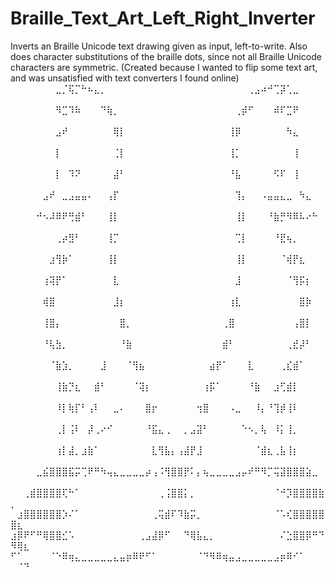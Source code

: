 # Braille_Text_Art_Left_Right_Inverter
Inverts an Braille Unicode text drawing given as input, left-to-write. Also does character substitutions of the braille dots, since not all Braille Unicode characters are symmetric. (Created because I wanted to flip some text art, and was unsatisfied with text converters I found online)
⠀⠀⠀⠀⠀⠀⠀⣀⡈⢯⡉⠓⠦⣄⡀⠀⠀⠀⠀⠀⠀⠀⠀⠀⠀⠀⠀⠀⠀⠀⠀⠀⠀⠀⠀⠀⠀⢀⣠⠴⠚⢉⡽⢁⣀⠀⠀⠀⠀⠀⠀⠀
⠀⠀⠀⠀⠀⠀⠀⠻⣉⠹⠷⠀⠀⠀⠙⢷⡀⠀⠀⠀⠀⠀⠀⠀⠀⠀⠀⠀⠀⠀⠀⠀⠀⠀⠀⢀⡾⠋⠀⠀⠀⠾⠏⣉⠟⠀⠀⠀⠀⠀⠀⠀
⠀⠀⠀⠀⠀⠀⠀⣠⠞⠀⠀⠀⠀⠀⠀⠀⢿⡇⠀⠀⠀⠀⠀⠀⠀⠀⠀⠀⠀⠀⠀⠀⠀⠀⢸⡿⠀⠀⠀⠀⠀⠀⠀⠳⣄⠀⠀⠀⠀⠀⠀⠀
⠀⠀⠀⠀⠀⠀⠀⡇⠀⠀⠀⠀⠀⠀⠀⠀⢈⡇⠀⠀⠀⠀⠀⠀⠀⠀⠀⠀⠀⠀⠀⠀⠀⠀⢸⡁⠀⠀⠀⠀⠀⠀⠀⠀⢸⠀⠀⠀⠀⠀⠀⠀
⠀⠀⠀⠀⠀⠀⠀⡇⠀⠹⠝⠀⠀⠀⠀⠀⣼⠃⠀⠀⠀⠀⠀⠀⠀⠀⠀⠀⠀⠀⠀⠀⠀⠀⠘⣧⠀⠀⠀⠀⠀⠫⠏⠀⢸⠀⠀⠀⠀⠀⠀⠀
⠀⠀⠀⠀⠀⣠⠞⠀⣀⣠⣤⣤⠄⠀⠀⢠⡏⠀⠀⠀⠀⠀⠀⠀⠀⠀⠀⠀⠀⠀⠀⠀⠀⠀⠀⢹⡄⠀⠀⠠⣤⣤⣄⣀⠀⠳⣄⠀⠀⠀⠀⠀
⠀⠀⠀⠀⠚⠢⠼⠿⠟⢛⣾⠃⠀⠀⠀⢸⡇⠀⠀⠀⠀⠀⠀⠀⠀⠀⠀⠀⠀⠀⠀⠀⠀⠀⠀⢸⡇⠀⠀⠀⠘⣷⡛⠻⠿⠧⠔⠓⠀⠀⠀⠀
⠀⠀⠀⠀⠀⠀⠀⢀⡴⣻⠃⠀⠀⠀⠀⢸⡉⠀⠀⠀⠀⠀⠀⠀⠀⠀⠀⠀⠀⠀⠀⠀⠀⠀⠀⢉⡇⠀⠀⠀⠀⠘⣟⢦⡀⠀⠀⠀⠀⠀⠀⠀
⠀⠀⠀⠀⠀⠀⣰⢻⡷⠁⠀⠀⠀⠀⠀⢸⡇⠀⠀⠀⠀⠀⠀⠀⠀⠀⠀⠀⠀⠀⠀⠀⠀⠀⠀⢸⡇⠀⠀⠀⠀⠀⠈⢾⡟⣆⠀⠀⠀⠀⠀⠀
⠀⠀⠀⠀⠀⢰⢽⡟⠁⠀⠀⠀⠀⠀⠀⠀⣇⠀⠀⠀⠀⠀⠀⠀⠀⠀⠀⠀⠀⠀⠀⠀⠀⠀⠀⣸⠀⠀⠀⠀⠀⠀⠀⠈⢻⡯⡆⠀⠀⠀⠀⠀
⠀⠀⠀⠀⠀⢾⣿⠀⠀⠀⠀⠀⠀⠀⠀⠀⣸⡆⠀⠀⠀⠀⠀⠀⠀⠀⠀⠀⠀⠀⠀⠀⠀⠀⢰⣇⠀⠀⠀⠀⠀⠀⠀⠀⠀⣿⡷⠀⠀⠀⠀⠀
⠀⠀⠀⠀⠀⢸⣿⡄⠀⠀⠀⠀⠀⠀⠀⠀⠀⣿⡀⠀⠀⠀⠀⠀⠀⠀⠀⠀⠀⠀⠀⠀⠀⢀⣿⠀⠀⠀⠀⠀⠀⠀⠀⠀⢠⣿⡇⠀⠀⠀⠀⠀
⠀⠀⠀⠀⠀⠘⢧⣳⡀⠀⠀⠀⠀⠀⠀⠀⠀⠘⣷⠀⠀⠀⠀⠀⠀⠀⠀⠀⠀⠀⠀⠀⠀⣾⠃⠀⠀⠀⠀⠀⠀⠀⠀⢀⣞⡼⠃⠀⠀⠀⠀⠀
⠀⠀⠀⠀⠀⠀⠈⣷⣱⡀⠀⠀⠀⠀⣸⠀⠀⠀⠈⢻⣦⠀⠀⠀⠀⠀⠀⠀⠀⠀⠀⣴⡟⠁⠀⠀⠀⣇⠀⠀⠀⠀⢀⣎⣾⠁⠀⠀⠀⠀⠀⠀
⠀⠀⠀⠀⠀⠀⠀⢸⣷⡙⣆⠀⠀⣾⠃⠀⠀⠀⠀⠈⢽⡆⠀⠀⠀⠀⠀⠀⠀⠀⢰⡯⠁⠀⠀⠀⠀⠘⣷⠀⠀⣰⢋⣾⡇⠀⠀⠀⠀⠀⠀⠀
⠀⠀⠀⠀⠀⠀⠀⠸⡇⢷⡏⠃⢠⠇⠀⠀⣀⠄⠀⠀⠀⣿⡖⠀⠀⠀⠀⠀⠀⢲⣿⠀⠀⠀⠠⣀⠀⠀⠸⡄⠘⢹⡾⢸⠇⠀⠀⠀⠀⠀⠀⠀
⠀⠀⠀⠀⠀⠀⠀⢀⡇⢨⠇⠀⡼⢀⠔⠊⠀⠀⠀⠀⠀⠘⣯⣄⢀⠀⠀⡀⣠⣽⠃⠀⠀⠀⠀⠀⠑⠢⡀⢧⠀⠸⡅⢸⡀⠀⠀⠀⠀⠀⠀⠀
⠀⠀⠀⠀⠀⠀⠀⢰⡇⣼⡀⣰⣷⠁⠀⠀⠀⠀⠀⠀⠀⠀⣇⢻⣧⡄⢠⣼⡟⣸⠀⠀⠀⠀⠀⠀⠀⠀⠈⣾⣆⢀⣧⢸⡆⠀⠀⠀⠀⠀⠀⠀
⠀⠀⠀⠀⣀⣮⣿⣿⣿⣯⡭⢉⠟⠛⠳⢤⣄⣀⣀⣀⣀⡴⢠⠨⢻⣿⣿⡟⠅⡄⢦⣀⣀⣀⣀⣠⡤⠞⠛⠻⡉⢭⣽⣿⣿⣿⣵⣀⠀⠀⠀⠀
⠀⠀⢀⣾⣿⣿⣿⣿⢏⠓⠁⠀⠀⠀⠀⠀⠀⠀⠀⠀⠀⠀⠀⢀⢨⣿⣿⡅⡀⠀⠀⠀⠀⠀⠀⠀⠀⠀⠀⠀⠀⠈⠚⡹⣿⣿⣿⣿⣷⡀⠀⠀
⠀⣰⣿⣿⣿⣿⣿⣿⡱⠌⠁⠀⠀⠀⠀⠀⠀⠀⠀⠀⠀⠀⢀⢭⣾⠏⠹⣷⡭⡀⠀⠀⠀⠀⠀⠀⠀⠀⠀⠀⠀⠈⠡⢎⣿⣿⣿⣿⣿⣿⣆⠀
⣰⡿⠟⠋⠛⢿⣿⣿⣊⠡⠀⠀⠀⠀⠀⠀⠀⠀⠀⠀⢀⣠⣼⡿⠋⠀⠀⠙⢿⣧⣄⡀⠀⠀⠀⠀⠀⠀⠀⠀⠀⠀⠌⣑⣿⣿⡿⠛⠙⠻⢿⣆
⠋⠁⠀⠀⠀⠀⠈⠑⠿⢶⣄⣀⣀⣀⣀⣀⣄⣤⡶⠿⠟⠋⠁⠀⠀⠀⠀⠀⠀⠈⠙⠻⠿⢶⣤⣠⣀⣀⣀⣀⣀⣠⡶⠿⠊⠁⠀⠀⠀⠀⠈⠙
